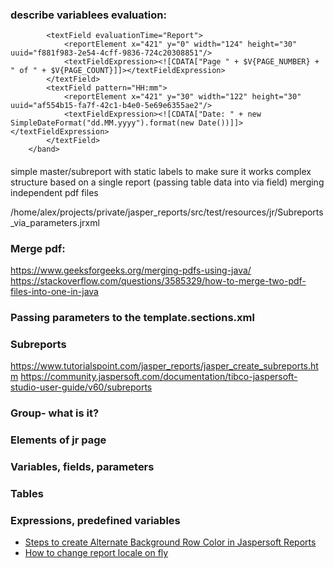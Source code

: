 ### describe variablees evaluation:

			<textField evaluationTime="Report">
				<reportElement x="421" y="0" width="124" height="30" uuid="f881f983-2e54-4cff-9836-724c20308851"/>
				<textFieldExpression><![CDATA["Page " + $V{PAGE_NUMBER} + " of " + $V{PAGE_COUNT}]]></textFieldExpression>
			</textField>
			<textField pattern="HH:mm">
				<reportElement x="421" y="30" width="122" height="30" uuid="af554b15-fa7f-42c1-b4e0-5e69e6355ae2"/>
				<textFieldExpression><![CDATA["Date: " + new SimpleDateFormat("dd.MM.yyyy").format(new Date())]]></textFieldExpression>
			</textField>
		</band>

####

simple master/subreport with static labels to make sure it works
complex structure based on a single report (passing table data into via field)
merging independent pdf files

/home/alex/projects/private/jasper_reports/src/test/resources/jr/Subreports_via_parameters.jrxml

### Merge pdf:
https://www.geeksforgeeks.org/merging-pdfs-using-java/
https://stackoverflow.com/questions/3585329/how-to-merge-two-pdf-files-into-one-in-java


### Passing parameters to the template.sections.xml
### Subreports
https://www.tutorialspoint.com/jasper_reports/jasper_create_subreports.htm
https://community.jaspersoft.com/documentation/tibco-jaspersoft-studio-user-guide/v60/subreports

### Group- what is it?

### Elements of jr page
### Variables, fields, parameters
### Tables 

### Expressions, predefined variables


* [Steps to create Alternate Background Row Color in Jaspersoft Reports](https://www.youtube.com/watch?v=kP2lEPRn0rs)
* [How to change report locale on fly](https://community.jaspersoft.com/wiki/how-change-report-locale-fly)
